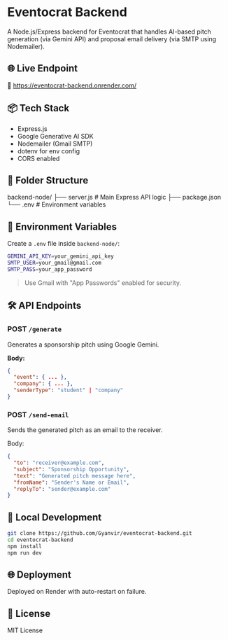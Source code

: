# Eventocrat Backend

A Node.js/Express backend for Eventocrat that handles AI-based pitch generation (via Gemini API) and proposal email delivery (via SMTP using Nodemailer).

## 🌐 Live Endpoint

🔗 https://eventocrat-backend.onrender.com/

## 📦 Tech Stack

- Express.js
- Google Generative AI SDK
- Nodemailer (Gmail SMTP)
- dotenv for env config
- CORS enabled

## 📁 Folder Structure
backend-node/
├── server.js # Main Express API logic
├── package.json
└── .env # Environment variables


## 🔐 Environment Variables

Create a `.env` file inside `backend-node/`:
```bash
GEMINI_API_KEY=your_gemini_api_key
SMTP_USER=your_gmail@gmail.com
SMTP_PASS=your_app_password
```


> Use Gmail with "App Passwords" enabled for security.

## 🛠️ API Endpoints

### POST `/generate`

Generates a sponsorship pitch using Google Gemini.

**Body:**

```json
{
  "event": { ... },
  "company": { ... },
  "senderType": "student" | "company"
}
```

### POST `/send-email`
Sends the generated pitch as an email to the receiver.

Body:
```json
{
  "to": "receiver@example.com",
  "subject": "Sponsorship Opportunity",
  "text": "Generated pitch message here",
  "fromName": "Sender's Name or Email",
  "replyTo": "sender@example.com"
}
```

## 🧪 Local Development
```bash
git clone https://github.com/Gyanvir/eventocrat-backend.git
cd eventocrat-backend
npm install
npm run dev
```

## 🌐 Deployment
Deployed on Render with auto-restart on failure.

## 📄 License
MIT License
